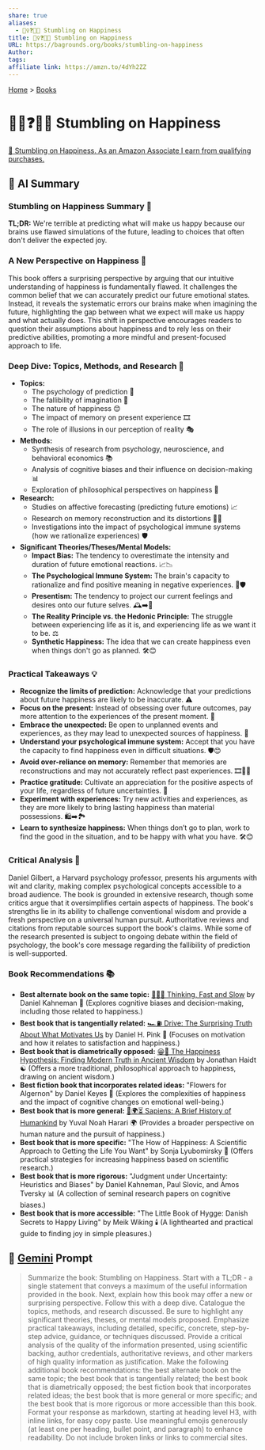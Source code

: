 ```yaml
---
share: true
aliases:
  - 🚶‍♀️❓😄😊 Stumbling on Happiness
title: 🚶‍♀️❓😄😊 Stumbling on Happiness
URL: https://bagrounds.org/books/stumbling-on-happiness
Author:
tags:
affiliate link: https://amzn.to/4dYh2ZZ
---
```

[Home](../index.md) > [Books](./index.md)  
# 🚶‍♀️❓😄😊 Stumbling on Happiness  
[🛒 Stumbling on Happiness. As an Amazon Associate I earn from qualifying purchases.](https://amzn.to/4dYh2ZZ)  
  
## 🤖 AI Summary  
### Stumbling on Happiness Summary 🧠  
**TL;DR:** We're terrible at predicting what will make us happy because our brains use flawed simulations of the future, leading to choices that often don't deliver the expected joy.  
  
### A New Perspective on Happiness 🤔  
This book offers a surprising perspective by arguing that our intuitive understanding of happiness is fundamentally flawed. It challenges the common belief that we can accurately predict our future emotional states. Instead, it reveals the systematic errors our brains make when imagining the future, highlighting the gap between what we expect will make us happy and what actually does. This shift in perspective encourages readers to question their assumptions about happiness and to rely less on their predictive abilities, promoting a more mindful and present-focused approach to life.  
  
### Deep Dive: Topics, Methods, and Research 🔬  
* **Topics:**  
    * The psychology of prediction 🔮  
    * The fallibility of imagination 💭  
    * The nature of happiness 😊  
    * The impact of memory on present experience 🎞️  
    * The role of illusions in our perception of reality 🎭  
* **Methods:**  
    * Synthesis of research from psychology, neuroscience, and behavioral economics 📚  
    * Analysis of cognitive biases and their influence on decision-making 📊  
    * Exploration of philosophical perspectives on happiness 📜  
* **Research:**  
    * Studies on affective forecasting (predicting future emotions) 📈  
    * Research on memory reconstruction and its distortions 😵‍💫  
    * Investigations into the impact of psychological immune systems (how we rationalize experiences) 🛡️  
* **Significant Theories/Theses/Mental Models:**  
    * **Impact Bias:** The tendency to overestimate the intensity and duration of future emotional reactions. 📈📉  
    * **The Psychological Immune System:** The brain's capacity to rationalize and find positive meaning in negative experiences. 🦠🛡️  
    * **Presentism:** The tendency to project our current feelings and desires onto our future selves. 🕰️➡️🔮  
    * **The Reality Principle vs. the Hedonic Principle:** The struggle between experiencing life as it is, and experiencing life as we want it to be. ⚖️  
    * **Synthetic Happiness:** The idea that we can create happiness even when things don't go as planned. 🛠️😊  
  
### Practical Takeaways 💡  
* **Recognize the limits of prediction:** Acknowledge that your predictions about future happiness are likely to be inaccurate. ⚠️  
* **Focus on the present:** Instead of obsessing over future outcomes, pay more attention to the experiences of the present moment. 🧘  
* **Embrace the unexpected:** Be open to unplanned events and experiences, as they may lead to unexpected sources of happiness. 🥳  
* **Understand your psychological immune system:** Accept that you have the capacity to find happiness even in difficult situations. 🛡️😊  
* **Avoid over-reliance on memory:** Remember that memories are reconstructions and may not accurately reflect past experiences. 🎞️😵‍💫  
* **Practice gratitude:** Cultivate an appreciation for the positive aspects of your life, regardless of future uncertainties. 🙏  
* **Experiment with experiences:** Try new activities and experiences, as they are more likely to bring lasting happiness than material possessions. 🛍️➡️🏞️  
* **Learn to synthesize happiness:** When things don’t go to plan, work to find the good in the situation, and to be happy with what you have. 🛠️😊  
  
### Critical Analysis 🧐  
Daniel Gilbert, a Harvard psychology professor, presents his arguments with wit and clarity, making complex psychological concepts accessible to a broad audience. The book is grounded in extensive research, though some critics argue that it oversimplifies certain aspects of happiness. The book's strengths lie in its ability to challenge conventional wisdom and provide a fresh perspective on a universal human pursuit. Authoritative reviews and citations from reputable sources support the book's claims. While some of the research presented is subject to ongoing debate within the field of psychology, the book's core message regarding the fallibility of prediction is well-supported.  
  
### Book Recommendations 📚  
* **Best alternate book on the same topic:** [🤔🐇🐢 Thinking, Fast and Slow](./thinking-fast-and-slow.md) by Daniel Kahneman 🧠 (Explores cognitive biases and decision-making, including those related to happiness.)  
* **Best book that is tangentially related:** [🏎️⛽ Drive: The Surprising Truth About What Motivates Us](./drive-the-surprising-truth-about-what-motivates-us.md) by Daniel H. Pink 🚀 (Focuses on motivation and how it relates to satisfaction and happiness.)  
* **Best book that is diametrically opposed:** [😀📜 The Happiness Hypothesis: Finding Modern Truth in Ancient Wisdom](./the-happiness-hypothesis-finding-modern-truth-in-ancient-wisdom.md) by Jonathan Haidt ☯️ (Offers a more traditional, philosophical approach to happiness, drawing on ancient wisdom.)  
* **Best fiction book that incorporates related ideas:** "Flowers for Algernon" by Daniel Keyes 🌼 (Explores the complexities of happiness and the impact of cognitive changes on emotional well-being.)  
* **Best book that is more general:** [📜🌍⏳ Sapiens: A Brief History of Humankind](./sapiens-a-brief-history-of-humankind.md) by Yuval Noah Harari 🌍 (Provides a broader perspective on human nature and the pursuit of happiness.)  
* **Best book that is more specific:** "The How of Happiness: A Scientific Approach to Getting the Life You Want" by Sonja Lyubomirsky 🧪 (Offers practical strategies for increasing happiness based on scientific research.)  
* **Best book that is more rigorous:** "Judgment under Uncertainty: Heuristics and Biases" by Daniel Kahneman, Paul Slovic, and Amos Tversky 📊 (A collection of seminal research papers on cognitive biases.)  
* **Best book that is more accessible:** "The Little Book of Hygge: Danish Secrets to Happy Living" by Meik Wiking 🕯️ (A lighthearted and practical guide to finding joy in simple pleasures.)  
  
## 💬 [Gemini](https://gemini.google.com) Prompt  
> Summarize the book: Stumbling on Happiness. Start with a TL;DR - a single statement that conveys a maximum of the useful information provided in the book. Next, explain how this book may offer a new or surprising perspective. Follow this with a deep dive. Catalogue the topics, methods, and research discussed. Be sure to highlight any significant theories, theses, or mental models proposed. Emphasize practical takeaways, including detailed, specific, concrete, step-by-step advice, guidance, or techniques discussed. Provide a critical analysis of the quality of the information presented, using scientific backing, author credentials, authoritative reviews, and other markers of high quality information as justification. Make the following additional book recommendations: the best alternate book on the same topic; the best book that is tangentially related; the best book that is diametrically opposed; the best fiction book that incorporates related ideas; the best book that is more general or more specific; and the best book that is more rigorous or more accessible than this book. Format your response as markdown, starting at heading level H3, with inline links, for easy copy paste. Use meaningful emojis generously (at least one per heading, bullet point, and paragraph) to enhance readability. Do not include broken links or links to commercial sites.